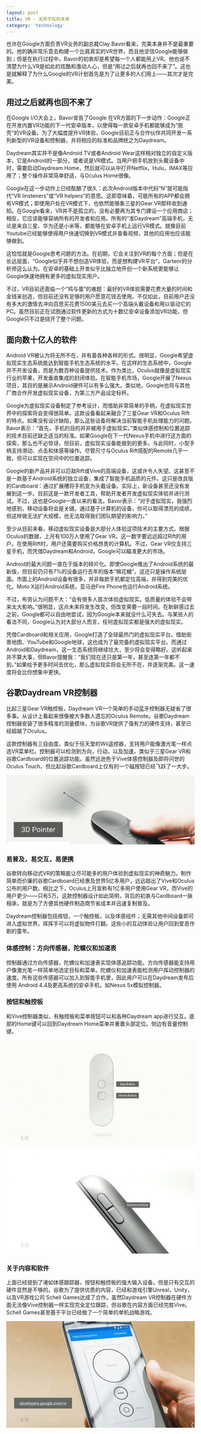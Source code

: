 ```yaml
---
layout: post
title: VR - 无所不在的未来
category: 'technology'
---
```


也许在Google方面负责VR业务的副总裁Clay Bavor看来，完美本身并不是最重要的。他的确非常乐意去构建一个比肩真实的VR世界，而且他坚信Google能够做到；但是在执行过程中，Bavor的初衷却是希望每一个人都能用上VR。他也说不清楚为什么VR是如此的炫酷和激动人心，但是“用过之后就再也回不来了”。这也是就解释了为什么Google的VR计划首先是为了让更多的人们用上——其次才是完美。

## 用过之后就再也回不来了

在Google I/O大会上，Bavor宣告了Google 在VR方面的下一步动作：Google正在开发内置VR功能的下一代安卓版本，以使得每一款安卓手机都能够成为“脱壳”的VR设备。为了大幅度提升VR体验，Google目前正与合作伙伴共同开发一系列新型的VR设备和控制器，并将相应的标准和品牌统之为Daydream。

Daydream其实并不是像Android TV或者Android Wear这样相对独立的自定义版本，它是Android的一部分，或者说是VR模式。当用户把手机放到头戴设备中时，需要启动Daydream Home，然后就可以从中打开Netflix，Hulu，IMAX等应用了；整个操作非常简单舒适，与Oculus Home很像。

Google在这一步动作上已经酝酿了很久：此次Android版本中代码“N”就可能指代“VR linsteners”或“VR helpers”的意思。这即意味着，可能所有的APP都会拥有VR模式；即使用户处在VR模式下，也依然能够象三星的Gear VR那样收到通知。在Google看来，VR并不是孤立的，没有必要再为其专门建设一个应用商店；相反，它应该能够容纳所有的开发者和应用。所有的“准Daydream”高端手机，无论是来自三星、华为还是小米等，都能够在安卓手机上运行VR模式。就像目前Youtube已经能够使得用户快速切换到VR模式并查看视频，其他的应用也应该能够做到。

这恰恰就是Google思考问题的方法。在初期，它会关注到VR的每个方面；但是在长远层面，“Google似乎并不想创造VR体验，而是想构建VR平台”，Gartenr的分析师这么认为。在安卓的基础上开发似乎比独立地开创一个新系统更能够让Google快速地拥有更多的虚拟现实用户。

不过，VR目前还面临一个“鸡与蛋”的难题：最好的VR体验需要花费大量的时间和金钱来创造，但目前还没有足够的用户愿意花钱去使用。不仅如此，目前用户还没有多大的激情去冲向百思买花费1500美元去买一个高端头戴设备和用以驱动它的PC。虽然目前正在试图通过软件更新的方式为十数亿安卓设备添加VR功能，但Google只不过是绕开了整个问题。

## 面向数十亿人的软件

Android VR被认为将无所不在，并有着各种各样的形式。很明显，Google希望虚拟现实生态系统能达到智能手机生态系统的水平。在这样的生态系统中，Google并不开发设备，而是为数百种设备提供技术。作为类比，Oculus就像是虚拟现实行业的苹果，开发垂直集成的封闭体验。在智能手机市场，Google开展了Nexus项目，其目的是展示Android硬件可以有多么强大。类似地，Google也将与其他厂商合作开发虚拟现实设备，为第三方产品设定标杆。

Google为虚拟现实设备制定了参考设计，而借助非常简单的手柄，在虚拟现实世界中的探索将会变得很简单。这款设备看起来融合了三星Gear VR和Oculus Rift的特点。如果没有设计缺陷，那么这些设备将解决当前智能手机处理能力的问题。Bavor表示：“首先，手机的目的并非被用于虚拟现实。”类似体感控制和位置追踪的技术目前还缺乏适当的标准。如果Google在下一代Nexus手机中进行这方面的探索，那么也不必惊讶。但目前，虚拟现实设备能做到的更多。与此同时，小型手柄支持滑动、点击和体感等操作。尽管尺寸与Oculus Rift搭配的Remote几乎一致，但可以实现在空间中的位置追踪。

Google的新产品并非可以匹敌Rift或Vive的高端设备，这或许令人失望。这甚至不是一款基于Android系统的独立设备，集成了智能手机品质的元件。这只是改良版的Cardboard：通过扩展槽将手机变为头戴设备。实际上，新设备甚至还没有发展到这一步。目前这是一款开发者工具，帮助开发者开发虚拟现实体验并进行测试。不过，这也是Google一直以来的看法。Bavor表示：“对于虚拟现实，我强烈地感到，移动设备将会是关键。通过基于计算机的设备，你可以取得漂亮的成绩，但这样做无法扩大规模，也无法取得我们团队期望的影响力。”

至少从目前来看，移动虚拟现实设备是大部分人体验这项技术的主要方式。根据Oculus的数据，上月有100万人使用了Gear VR。这一数字要远远超过Rift的用户。在使用Rift时，用户还需要购买价格昂贵的计算机。不过，Gear VR仅支持三星手机，而凭借Daydream和Android，Google可以瞄准更大的市场。

Android的最大问题一直在于版本的碎片化。即使Google推出了Android系统的最新版，但目前仍只有7%的设备运行去年的版本“棉花糖”。这还只是操作系统层面。市面上的Android设备有很多，并非每款手机都定位高端，并得到完美的优化。Moto X运行Android系统，亚马逊Fire Phone也运行Android系统。

不过，布劳认为问题不大：“会有很多人首次体验虚拟现实。低质量的体验不会带来太大影响。”很明显，这点未来将发生改变，但改变需要一段时间。在新鲜感过去之前，Google都可以自由地尝试，因为Google本来就没什么可失去。与某些人的看法不同，Google认为对大部分人而言，任何虚拟现实都是强大的虚拟现实。

凭借Cardboard和相关应用，Google打造了全球最热门的虚拟现实平台。借助街景地图、YouTube和Google地球，这也成为了最完备的虚拟现实平台。而通过Android和Daydream，这一生态系统将继续壮大，至少将会变得略好。这听起来并不算大事，但Bavor提醒我：“我们现在还只是第一年，甚至连第一年都不到。”如果给予更多时间去优化，那么虚拟现实将会无所不在，并逐渐完美。这一速度将会比你想象中更快。


## 谷歌Daydream VR控制器

比起三星Gear VR触控板，Daydream VR一个简单的手动蓝牙控制器无疑省了很多事。从设计上看起来很像被大多数人遗忘的Oculus Remote。谷歌Daydream 控制器安装了很多精准的测量模块，为谷歌VR提供了强有力的硬件支持，甚至已经超越了Oculus。

这款控制器有三自由度，类似于任天堂的Wii遥控器，支持用户能像激光笔一样点选VR菜单栏。控制器可以检测到方向，行动，以及加速，类似于三星Gear VR和谷歌Cardboard的位置追踪功能。虽然远逊色于Vive体感控制器及即将问世的Oculus Touch，但比起谷歌Cardboard上仅有的一个磁按钮已经飞跃了一大步。

![image](/images/vr3dpoint.png)

### 易普及，易交互，易便携

谷歌转向移动式VR的策略能让尽可能多的用户体验到虚拟现实的神奇魅力。制作简单而价廉的谷歌Cardboard已经惠及世界5亿多用户，远远超出了Vive和Oculus公布的用户数。相比之下，Oculus上月宣称有1亿多用户使用Gear VR，而Vive的用户更少——只有5万。这款控制器设计如此简明，背后的初衷与Cardboard一脉相承，就是为了方便其他硬件制造商节省成本并迅速复制普及。

Daydream控制器包括按钮，一个触控板，以及体感组件；无需其他中间设备即可进入虚拟世界。挥挥手可以将虚拟物件打翻。这些小的互动体验让用户回到爱恶作剧的童年。

### 体感控制：方向传感器，陀螺仪和加速表

控制器通过方向传感器，陀螺仪和加速表实现体感追踪功能。方向传感器能支持用户像激光笔一样简单地选定目标和菜单。陀螺仪和加速表能检测用户挥动控制器的速度。所有这些传感器可以加入到智能手机里，因此用户可以在Daydream发布后使用 Android 4.4及更高系统的安卓手机，如Nexus 5x模拟控制器。

### 按钮和触控板

和Vive控制器类似，有触控板和菜单按钮可以和各种Daydream app进行交互。底部的Home键可以回到Daydream Home菜单并重置头部定位。侧边有音量控制键。

![image](/images/vrbtntouch.jpg)
![image](/images/vrbtnvolumn.jpg)

### 关于内容和软件

上面已经提到了诸如体感跟踪器，按钮和触控板的强大输入设备。但是只有交互的硬件显然是不够的。谷歌为了提供优质的内容，已经和游戏引擎Unreal，Unity，以及VR游戏公司 Schell Games达成了合作。虽然Daydream VR控制器在硬件方面无法像Vive控制器一样实现完全定位跟踪，但谷歌在内容方面已经完胜Vive。Schell Games甚至基于平台已经做了一个简单的单机战略游戏。

![image](/images/vrgames.jpg)


